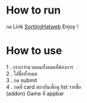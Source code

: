 # How to run

กด Link [SortingHatweb](https://odds-8mva-wannueng-yoosomboons-projects.vercel.app)
Enjoy !

# How to use
1 . กรอกจำนวนคนทั้งหมดที่ต้องการ
<br>
2 . ใส่ชื่อทั้งหมด
<br>
3 . กด submit
<br>
4 . กดที่ card สถาบันเพื่อดู list รายชื่อ
<br>
(addon) Game ที่ appbar 
